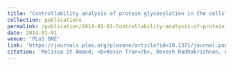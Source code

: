 ```yaml
---
title: "Controllability analysis of protein glycosylation in Cho cells"
collection: publications
permalink: /publication/2014-01-01-Controllability-analysis-of-protein-glycosylation-in-Cho-cells
date: 2014-01-01
venue: 'PLoS ONE'
link: 'https://journals.plos.org/plosone/article?id=10.1371/journal.pone.0087973'
citation: 'Melissa St Amand, <b>Kevin Tran</b>, Devesh Radhakrishnan, Anne Robinson, Babatunde Ogunnaike, "Controllability analysis of protein glycosylation in Cho cells". PLoS ONE, 2014.'
---
```

